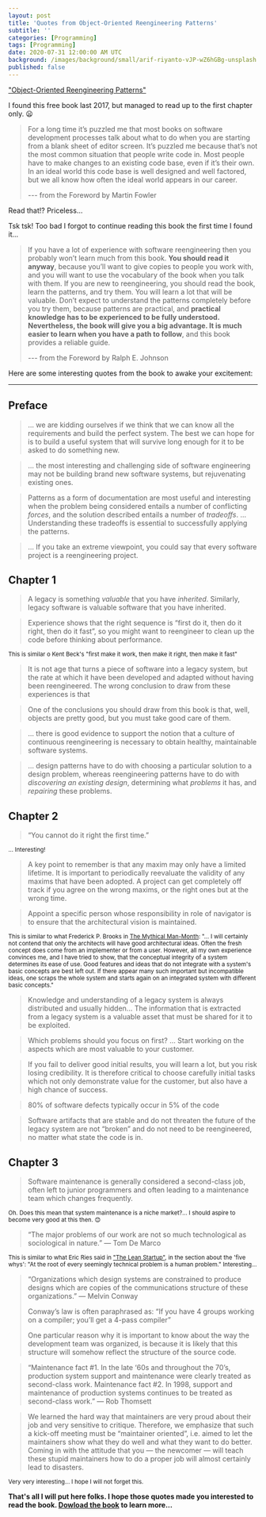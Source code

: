 ```yaml
---
layout: post
title: 'Quotes from Object-Oriented Reengineering Patterns'
subtitle: ''
categories: [Programming]
tags: [Programming]
date: 2020-07-31 12:00:00 AM UTC
background: /images/background/small/arif-riyanto-vJP-wZ6hGBg-unsplash.jpg
published: false
---
```


<!-- first edits: June July 15, 2020 08:15:00 AM Philippine Time -->

["Object-Oriented Reengineering Patterns"](http://scg.unibe.ch/download/oorp/)

I found this free book last 2017, but managed to read up to the first chapter only. :frowning:

<!--more-->


> For a long time it’s puzzled me that most books on software development processes talk about what to do when you are starting from a blank sheet of editor screen. It’s puzzled me because that’s not the most common situation that people write code in. Most people have to make changes to an existing code base, even if it’s their own. In an ideal world this code base is well designed and well factored, but we all know how often the ideal world appears in our career.
>
> --- from the Foreword by Martin Fowler

Read that!? Priceless...

Tsk tsk! Too bad I forgot to continue reading this book the first time I found it...

> If you have a lot of experience with software reengineering then you probably won’t learn much from this book. **You should read it anyway**, because you’ll want to give copies to people you work with, and you will want to use the vocabulary of the book when you talk with them. If you are new to reengineering, you should read the book, learn the patterns, and try them. You will learn a lot that will be valuable. Don’t expect to understand the patterns completely before you try them, because patterns are practical, and **practical knowledge has to be experienced to be fully understood.  Nevertheless, the book will give you a big advantage. It is much easier to learn when you have a path to follow**, and this book provides a reliable guide.
>
> --- from the Foreword by Ralph E. Johnson

Here are some interesting quotes from the book to awake your excitement:

-----

## Preface

> ... we are kidding ourselves if we think that we can know all the requirements and build the perfect system. The best we can hope for is to build a useful system that will survive long enough for it to be
asked to do something new.

> ... the most interesting and challenging side of software engineering may not be building brand new software systems, but rejuvenating existing ones.

> Patterns as a form of documentation are most useful and interesting when the problem being considered entails a number of conflicting _forces_, and the solution described entails a number of _tradeoffs_.
... Understanding these tradeoffs is essential to successfully applying the patterns.

> ... If you take an extreme viewpoint, you could say that every software project is a reengineering project.

## Chapter 1

> A legacy is something _valuable_ that you have _inherited_. Similarly, legacy software is valuable software that you have inherited.

> Experience shows that the right sequence is “first do it, then do it right, then do it fast”, so you
might want to reengineer to clean up the code before thinking about performance.

<small>This is similar o Kent Beck's "first make it work, then make it right, then make it fast"</small>

> It is not age that turns a piece of software into a legacy system, but the rate at which it have
been developed and adapted without having been reengineered. The wrong conclusion to draw from these experiences is that

> One of the conclusions you should draw from this book is that, well, objects are pretty good, but you must take good care of them.

> ... there is good evidence to support the notion that a culture of continuous reengineering is necessary to obtain healthy, maintainable software systems.

> ... design patterns have to do with choosing a particular solution to a design problem, whereas reengineering patterns have to do with _discovering an existing design_, determining what _problems_ it has, and _repairing_ these problems.

## Chapter 2

> “You cannot do it right the first time.”

<small>... Interesting!</small>

> A key point to remember is that any maxim may only have a limited lifetime. It is important to periodically reevaluate the validity of any maxims that have been adopted. A project can get completely off track if you agree on the wrong maxims, or the right ones but at the wrong time.

> Appoint a specific person whose responsibility in role of navigator is to ensure that the architectural vision is maintained.

<small>This is similar to what Frederick P. Brooks in [The Mythical Man-Month](https://www.bookdepository.com/Mythical-Man-Month-Frederick-P-Brooks-Jr/9780201835953?a_aid=jflaga): "... I will certainly not contend that only the architects will have good architectural ideas. Often the fresh concept does come from an implementer or from a user. However, all my own experience convinces me, and I have tried to show, that the conceptual integrity of a system determines its ease of use. Good features and ideas that do not integrate with a system's basic concepts are best left out. If there appear many such important but incompatible ideas, one scraps the whole system and starts again on an integrated system with different basic concepts."</small>

> Knowledge and understanding of a legacy system is always distributed and usually hidden... The information that is extracted from a legacy system is a valuable asset that must be shared for it to be exploited.

> Which problems should you focus on first? ... Start working on the aspects which are most valuable to your customer.

> If you fail to deliver good initial results, you will learn a lot, but you risk losing credibility. It is therefore critical to choose carefully initial tasks which not only demonstrate value for the customer, but also have a high chance of success.

> 80% of software defects typically occur in 5% of the code

> Software artifacts that are stable and do not threaten the future of the legacy system are not “broken” and do not need to be reengineered, no matter what state the code is in.


## Chapter 3

> Software maintenance is generally considered a second-class job, often left to junior programmers and often leading to a maintenance team which changes frequently.

<small>Oh. Does this mean that system maintenance is a niche market?... I should aspire to become very good at this then. :blush:</small>


> “The major problems of our work are not so much technological as sociological in nature.” — Tom De Marco

<small>This is similar to what Eric Ries said in ["The Lean Startup"](https://www.bookdepository.com/Lean-Startup-Eric-Ries/9780670921607?a_aid=jflaga), in the section about the 'five whys': "At the root of every seemingly technical problem is a human problem." Interesting... </small>

> “Organizations which design systems are constrained to produce designs which are copies of the communications structure of these organizations.” — Melvin Conway
>
> Conway’s law is often paraphrased as: “If you have 4 groups working on a compiler; you’ll get a 4-pass compiler”
>
> One particular reason why it is important to know about the way the development team was organized, is because it is likely that this structure will somehow reflect the structure of the source code.

> “Maintenance fact #1. In the late ‘60s and throughout the 70’s, production system support and maintenance were clearly treated as second-class work.
> Maintenance fact #2. In 1998, support and maintenance of production systems continues to be treated as second-class work.” — Rob Thomsett


> We learned the hard way that maintainers are very proud about their job and very sensitive to critique.
Therefore, we emphasize that such a kick-off meeting must be “maintainer oriented”, i.e. aimed to let the maintainers show what they do well and what they want to do better. Coming in with the attitude that you — the newcomer — will teach these stupid maintainers how to do a proper job will almost certainly lead to disasters.

<small>Very very interesting... I hope I will not forget this.</small>






<small></small>


**That's all I will put here folks. I hope those quotes made you interested to read the book. [Dowload the book](http://scg.unibe.ch/download/oorp/) to learn more...**

